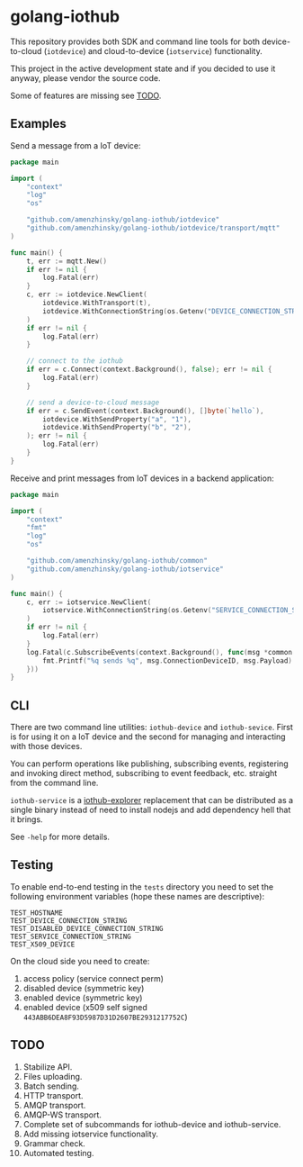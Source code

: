 # golang-iothub

This repository provides both SDK and command line tools for both device-to-cloud (`iotdevice`) and cloud-to-device (`iotservice`) functionality.

This project in the active development state and if you decided to use it anyway, please vendor the source code.

Some of features are missing see [TODO](https://github.com/amenzhinsky/golang-iothub#todo).

## Examples

Send a message from a IoT device:

```go
package main

import (
	"context"
	"log"
	"os"

	"github.com/amenzhinsky/golang-iothub/iotdevice"
	"github.com/amenzhinsky/golang-iothub/iotdevice/transport/mqtt"
)

func main() {
	t, err := mqtt.New()
	if err != nil {
		log.Fatal(err)
	}
	c, err := iotdevice.NewClient(
		iotdevice.WithTransport(t),
		iotdevice.WithConnectionString(os.Getenv("DEVICE_CONNECTION_STRING")),
	)
	if err != nil {
		log.Fatal(err)
	}

	// connect to the iothub
	if err = c.Connect(context.Background(), false); err != nil {
		log.Fatal(err)
	}

	// send a device-to-cloud message
	if err = c.SendEvent(context.Background(), []byte(`hello`),
		iotdevice.WithSendProperty("a", "1"),
		iotdevice.WithSendProperty("b", "2"),
	); err != nil {
		log.Fatal(err)
	}
}
```

Receive and print messages from IoT devices in a backend application:

```go
package main

import (
	"context"
	"fmt"
	"log"
	"os"

	"github.com/amenzhinsky/golang-iothub/common"
	"github.com/amenzhinsky/golang-iothub/iotservice"
)

func main() {
	c, err := iotservice.NewClient(
		iotservice.WithConnectionString(os.Getenv("SERVICE_CONNECTION_STRING")),
	)
	if err != nil {
		log.Fatal(err)
	}
	log.Fatal(c.SubscribeEvents(context.Background(), func(msg *common.Message) {
		fmt.Printf("%q sends %q", msg.ConnectionDeviceID, msg.Payload)
	}))
}
```

## CLI

There are two command line utilities: `iothub-device` and `iothub-sevice`. First is for using it on a IoT device and the second for managing and interacting with those devices. 

You can perform operations like publishing, subscribing events, registering and invoking direct method, subscribing to event feedback, etc. straight from the command line.

`iothub-service` is a [iothub-explorer](https://github.com/Azure/iothub-explorer) replacement that can be distributed as a single binary instead of need to install nodejs and add dependency hell that it brings.

See `-help` for more details.

## Testing

To enable end-to-end testing in the `tests` directory you need to set the following environment variables (hope these names are descriptive):

```
TEST_HOSTNAME
TEST_DEVICE_CONNECTION_STRING
TEST_DISABLED_DEVICE_CONNECTION_STRING
TEST_SERVICE_CONNECTION_STRING
TEST_X509_DEVICE
```

On the cloud side you need to create:

1. access policy (service connect perm)
1. disabled device (symmetric key)
1. enabled device (symmetric key)
1. enabled device (x509 self signed `443ABB6DEA8F93D5987D31D2607BE2931217752C`)

## TODO

1. Stabilize API.
1. Files uploading.
1. Batch sending.
1. HTTP transport.
1. AMQP transport.
1. AMQP-WS transport.
1. Complete set of subcommands for iothub-device and iothub-service.
1. Add missing iotservice functionality.
1. Grammar check.
1. Automated testing.

